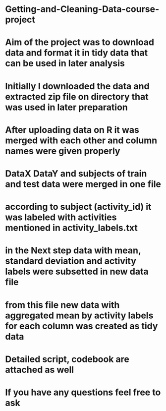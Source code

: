 # Getting-and-Cleaning-Data-course-project

# Aim of the project was to download data and format it in tidy data that can be used in later analysis
# Initially I downloaded the data and extracted zip file on directory that was used in later preparation
# After uploading data  on R it was merged with each other and column names were given properly
# DataX DataY and subjects of train and test data were merged in one file
# according to subject (activity_id) it was labeled with activities mentioned in activity_labels.txt

# in the Next step data with mean, standard deviation and activity labels were subsetted in new data file
# from this file new data with aggregated mean by activity labels for each column was created as tidy data

# Detailed script, codebook are attached as well
# If you have any questions feel free to ask
